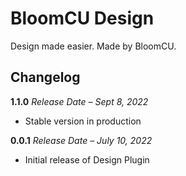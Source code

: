 # BloomCU Design

Design made easier. Made by BloomCU.

## Changelog

**1.1.0**
*Release Date – Sept 8, 2022*
* Stable version in production

**0.0.1**
*Release Date – July 10, 2022*
* Initial release of Design Plugin
